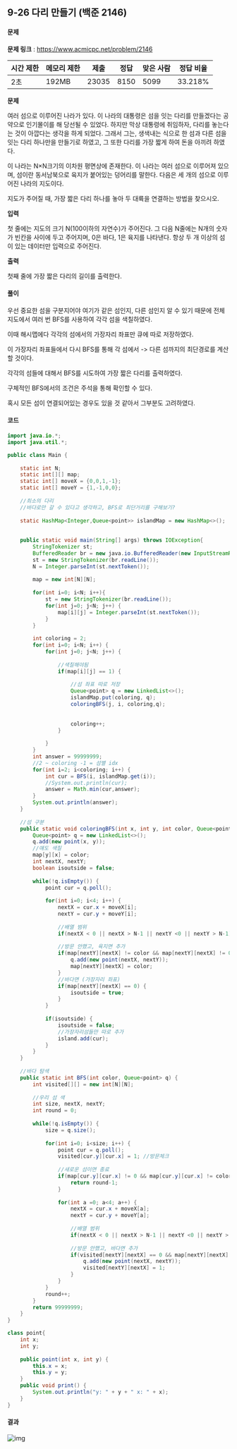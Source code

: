 ## 9-26 다리 만들기 (백준 2146)

#### 문제

**문제 링크** : https://www.acmicpc.net/problem/2146

| 시간 제한 | 메모리 제한 | 제출  | 정답 | 맞은 사람 | 정답 비율 |
| --------- | ----------- | ----- | ---- | --------- | --------- |
| 2초       | 192MB       | 23035 | 8150 | 5099      | 33.218%   |

**문제**

여러 섬으로 이루어진 나라가 있다. 이 나라의 대통령은 섬을 잇는 다리를 만들겠다는 공약으로 인기몰이를 해 당선될 수 있었다. 하지만 막상 대통령에 취임하자, 다리를 놓는다는 것이 아깝다는 생각을 하게 되었다. 그래서 그는, 생색내는 식으로 한 섬과 다른 섬을 잇는 다리 하나만을 만들기로 하였고, 그 또한 다리를 가장 짧게 하여 돈을 아끼려 하였다.

이 나라는 N×N크기의 이차원 평면상에 존재한다. 이 나라는 여러 섬으로 이루어져 있으며, 섬이란 동서남북으로 육지가 붙어있는 덩어리를 말한다. 다음은 세 개의 섬으로 이루어진 나라의 지도이다.

지도가 주어질 때, 가장 짧은 다리 하나를 놓아 두 대륙을 연결하는 방법을 찾으시오.

**입력**

첫 줄에는 지도의 크기 N(100이하의 자연수)가 주어진다. 그 다음 N줄에는 N개의 숫자가 빈칸을 사이에 두고 주어지며, 0은 바다, 1은 육지를 나타낸다. 항상 두 개 이상의 섬이 있는 데이터만 입력으로 주어진다.

**출력**

첫째 줄에 가장 짧은 다리의 길이를 출력한다.



#### 풀이

우선 중요한 섬을 구분지어야 여기가 같은 섬인지, 다른 섬인지 알 수 있기 때문에 전체 지도에서  여러 번 BFS를 사용하여 각각 섬을 색칠하였다.



이때 해시맵에다 각각의 섬에서의 가장자리 좌표만 큐에 따로 저장하였다.

이 가장자리 좌표들에서 다시 BFS를 통해 각 섬에서 -> 다른 섬까지의 최단경로를 계산할 것이다.



각각의 섬들에 대해서 BFS를 시도하여 가장 짧은 다리를 출력하였다.

구체적인 BFS에서의 조건은 주석을 통해 확인할 수 있다.



혹시 모든 섬이 연결되어있는 경우도 있을 것 같아서 그부분도 고려하였다.



#### 코드

````java
import java.io.*;
import java.util.*;

public class Main {
	
	static int N;
	static int[][] map;
	static int[] moveX = {0,0,1,-1};
	static int[] moveY = {1,-1,0,0};
	
	//최소의 다리
	//바다로만 갈 수 있다고 생각하고, BFS로 최단거리를 구해보기?
	
	static HashMap<Integer,Queue<point>> islandMap = new HashMap<>();
	
	
	public static void main(String[] args) throws IOException{
		StringTokenizer st;
		BufferedReader br = new java.io.BufferedReader(new InputStreamReader(System.in));
		st = new StringTokenizer(br.readLine());
		N = Integer.parseInt(st.nextToken());
		
		map = new int[N][N];
		
		for(int i=0; i<N; i++){
			st = new StringTokenizer(br.readLine());
			for(int j=0; j<N; j++) {
				map[i][j] = Integer.parseInt(st.nextToken());
			}
		}
		
		int coloring = 2;
		for(int i=0; i<N; i++) {
			for(int j=0; j<N; j++) {
				
				//색칠해야됨
				if(map[i][j] == 1) {
					
					//섬 좌표 따로 저장
					Queue<point> q = new LinkedList<>();
					islandMap.put(coloring, q);
					coloringBFS(j, i, coloring,q);
					
					
					coloring++;
				}
				
			}
		}
		int answer = 99999999;
		//2 ~ coloring -1 = 섬별 idx
		for(int i=2; i<coloring; i++) {
			int cur = BFS(i, islandMap.get(i));
			//System.out.println(cur);
			answer = Math.min(cur,answer);
		}
		System.out.println(answer);
	}
	
	//섬 구분
	public static void coloringBFS(int x, int y, int color, Queue<point> island){
		Queue<point> q = new LinkedList<>();
		q.add(new point(x, y));
		//얘도 색칠
		map[y][x] = color;
		int nextX, nextY;
		boolean isoutside = false;
		
		while(!q.isEmpty()) {
			point cur = q.poll();
			
			for(int i=0; i<4; i++) {
				nextX = cur.x + moveX[i];
				nextY = cur.y + moveY[i];
				
				//배열 범위
				if(nextX < 0 || nextX > N-1 || nextY <0 || nextY > N-1) continue;
				
				//방문 안했고, 육지면 추가
				if(map[nextY][nextX] != color && map[nextY][nextX] != 0) {
					q.add(new point(nextX, nextY));
					map[nextY][nextX] = color;
				}
				//바다면 (가장자리 좌표)
				if(map[nextY][nextX] == 0) {
					isoutside = true;
				}
			}
			
			if(isoutside) {
				isoutside = false;
				//가장자리섬들만 따로 추가
				island.add(cur);
			}
		}
	}
	
	//바다 탐색
	public static int BFS(int color, Queue<point> q) {
		int visited[][] = new int[N][N];
		
		//우리 섬 색
		int size, nextX, nextY;
		int round = 0;
		
		while(!q.isEmpty()) {
			size = q.size();
			
			for(int i=0; i<size; i++) {
				point cur = q.poll();
				visited[cur.y][cur.x] = 1; //방문체크
				
				//새로운 섬이면 종료
				if(map[cur.y][cur.x] != 0 && map[cur.y][cur.x] != color) {
					return round-1;
				}
				
				for(int a =0; a<4; a++) {
					nextX = cur.x + moveX[a];
					nextY = cur.y + moveY[a];
					
					//배열 범위
					if(nextX < 0 || nextX > N-1 || nextY <0 || nextY > N-1) continue;
					
					//방문 안했고, 바다면 추가
					if(visited[nextY][nextX] == 0 && map[nextY][nextX] != color) {
						q.add(new point(nextX, nextY));
						visited[nextY][nextX] = 1;
					}
				}				
			}
			round++;
		}
		return 99999999;
	}
}

class point{
	int x;
	int y;
	
	public point(int x, int y) {
		this.x = x;
		this.y = y;
	}
	public void print() {
		System.out.println("y: " + y + " x: " + x);
	}
}
````



#### 결과

![img](https://blog.kakaocdn.net/dn/cxQp5P/btq4W0324xC/bnljAsJY8mGNPQOJ4hhvjk/img.png)